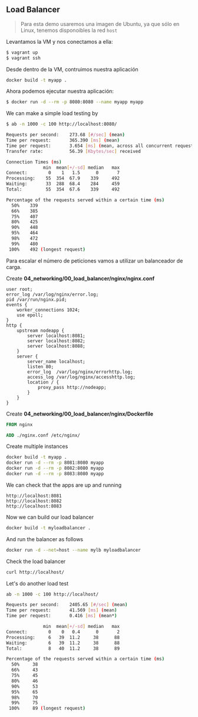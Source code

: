 ## Load Balancer

> Para esta demo usaremos una imagen de Ubuntu, ya que sólo en Linux, tenemos disponoibles la red `host`

Levantamos la VM y nos conectamos a ella:

```bash
$ vagrant up
$ vagrant ssh
```

Desde dentro de la VM, contruimos nuestra aplicación

```bash
docker build -t myapp .
```

Ahora podemos ejecutar nuestra aplicación:

```bash
$ docker run -d --rm -p 8080:8080 --name myapp myapp
```

We can make a simple load testing by

```bash
$ ab -n 1000 -c 100 http://localhost:8080/
```

```bash
Requests per second:    273.68 [#/sec] (mean)
Time per request:       365.390 [ms] (mean)
Time per request:       3.654 [ms] (mean, across all concurrent requests)
Transfer rate:          56.39 [Kbytes/sec] received

Connection Times (ms)
              min  mean[+/-sd] median   max
Connect:        0    1   1.5      0       7
Processing:    55  354  67.9    339     492
Waiting:       33  288  68.4    284     459
Total:         55  354  67.6    339     492

Percentage of the requests served within a certain time (ms)
  50%    339
  66%    385
  75%    407
  80%    425
  90%    448
  95%    464
  98%    472
  99%    480
 100%    492 (longest request)
```

Para escalar el número de peticiones vamos a utilizar un balanceador de carga.

Create __04_networking/00_load_balancer/nginx/nginx.conf__

```
user root;
error_log /var/log/nginx/error.log;
pid /var/run/nginx.pid;
events {
    worker_connections 1024;
    use epoll;
}
http {
    upstream nodeapp {
        server localhost:8081;
        server localhost:8082;
        server localhost:8088;
    }
    server {
        server_name localhost;
        listen 80;
        error_log  /var/log/nginx/errorhttp.log;
        access_log /var/log/nginx/accesshttp.log;
        location / {
            proxy_pass http://nodeapp;
        }
    }
}
```

Create __04_networking/00_load_balancer/nginx/Dockerfile__

```Dockerfile
FROM nginx

ADD ./nginx.conf /etc/nginx/
```

Create multiple instances

```bash
docker build -t myapp .
docker run -d --rm -p 8081:8080 myapp
docker run -d --rm -p 8082:8080 myapp
docker run -d --rm -p 8083:8080 myapp
```

We can check that the apps are up and running

```
http://localhost:8081
http://localhost:8082
http://localhost:8083
```

Now we can build our load balancer

```bash
docker build -t myloadbalancer .
```

And run the balancer as follows

```bash
docker run -d --net=host --name mylb myloadbalancer
```

Check the load balancer

```bash
curl http://localhost/
```

Let's do another load test

```bash
ab -n 1000 -c 100 http://localhost/
```

```bash
Requests per second:    2405.65 [#/sec] (mean)
Time per request:       41.569 [ms] (mean)
Time per request:       0.416 [ms] (mean*)

              min  mean[+/-sd] median   max
Connect:        0    0   0.4      0       2
Processing:     6   39  11.2     38      88
Waiting:        6   39  11.2     38      88
Total:          8   40  11.2     38      89

Percentage of the requests served within a certain time (ms)
  50%     38
  66%     43
  75%     45
  80%     46
  90%     53
  95%     65
  98%     70
  99%     75
 100%     89 (longest request)
```